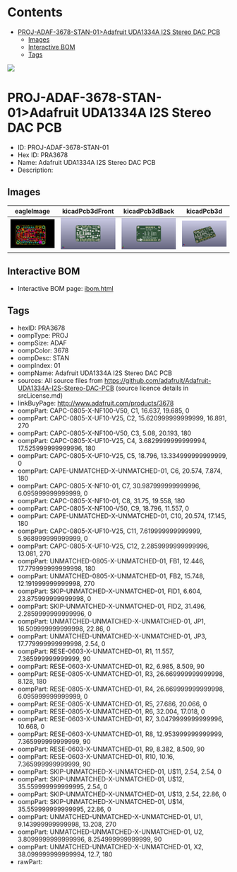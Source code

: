 



Contents
========

* [PROJ-ADAF-3678-STAN-01>Adafruit UDA1334A I2S Stereo DAC PCB](#proj-adaf-3678-stan-01adafruit-uda1334a-i2s-stereo-dac-pcb)
	* [Images](#images)
	* [Interactive BOM](#interactive-bom)
	* [Tags](#tags)
  
![][im]
# PROJ-ADAF-3678-STAN-01>Adafruit UDA1334A I2S Stereo DAC PCB

- ID: PROJ-ADAF-3678-STAN-01
- Hex ID: PRA3678
- Name: Adafruit UDA1334A I2S Stereo DAC PCB
- Description: 

## Images
  
  

|eagleImage|kicadPcb3dFront|kicadPcb3dBack|kicadPcb3d|
| :---: | :---: | :---: | :---: |
|[![eagleImage](eagleImage_140.png)](eagleImage_600.png)|[![kicadPcb3dFront](kicadPcb3dFront_140.png)](kicadPcb3dFront_600.png)|[![kicadPcb3dBack](kicadPcb3dBack_140.png)](kicadPcb3dBack_600.png)|[![kicadPcb3d](kicadPcb3d_140.png)](kicadPcb3d_600.png)|

## Interactive BOM

- Interactive BOM page: [ibom.html](kicad/bom/ibom.html)

## Tags

- hexID: PRA3678
- oompType: PROJ
- oompSize: ADAF
- oompColor: 3678
- oompDesc: STAN
- oompIndex: 01
- oompName: Adafruit UDA1334A I2S Stereo DAC PCB
- sources: All source files from https://github.com/adafruit/Adafruit-UDA1334A-I2S-Stereo-DAC-PCB (source licence details in srcLicense.md)
- linkBuyPage: http://www.adafruit.com/products/3678
- oompPart: CAPC-0805-X-NF100-V50, C1, 16.637, 19.685, 0
- oompPart: CAPC-0805-X-UF10-V25, C2, 15.620999999999999, 16.891, 270
- oompPart: CAPC-0805-X-NF100-V50, C3, 5.08, 20.193, 180
- oompPart: CAPC-0805-X-UF10-V25, C4, 3.6829999999999994, 17.525999999999996, 180
- oompPart: CAPC-0805-X-UF10-V25, C5, 18.796, 13.334999999999999, 0
- oompPart: CAPE-UNMATCHED-X-UNMATCHED-01, C6, 20.574, 7.874, 180
- oompPart: CAPC-0805-X-NF10-01, C7, 30.987999999999996, 6.095999999999999, 0
- oompPart: CAPC-0805-X-NF10-01, C8, 31.75, 19.558, 180
- oompPart: CAPC-0805-X-NF100-V50, C9, 18.796, 11.557, 0
- oompPart: CAPE-UNMATCHED-X-UNMATCHED-01, C10, 20.574, 17.145, 180
- oompPart: CAPC-0805-X-UF10-V25, C11, 7.619999999999999, 5.968999999999999, 0
- oompPart: CAPC-0805-X-UF10-V25, C12, 2.2859999999999996, 13.081, 270
- oompPart: UNMATCHED-0805-X-UNMATCHED-01, FB1, 12.446, 17.779999999999998, 180
- oompPart: UNMATCHED-0805-X-UNMATCHED-01, FB2, 15.748, 12.191999999999998, 270
- oompPart: SKIP-UNMATCHED-X-UNMATCHED-01, FID1, 6.604, 23.875999999999998, 0
- oompPart: SKIP-UNMATCHED-X-UNMATCHED-01, FID2, 31.496, 2.2859999999999996, 0
- oompPart: UNMATCHED-UNMATCHED-X-UNMATCHED-01, JP1, 16.509999999999998, 22.86, 0
- oompPart: UNMATCHED-UNMATCHED-X-UNMATCHED-01, JP3, 17.779999999999998, 2.54, 0
- oompPart: RESE-0603-X-UNMATCHED-01, R1, 11.557, 7.365999999999999, 90
- oompPart: RESE-0603-X-UNMATCHED-01, R2, 6.985, 8.509, 90
- oompPart: RESE-0805-X-UNMATCHED-01, R3, 26.669999999999998, 8.128, 180
- oompPart: RESE-0805-X-UNMATCHED-01, R4, 26.669999999999998, 6.095999999999999, 0
- oompPart: RESE-0805-X-UNMATCHED-01, R5, 27.686, 20.066, 0
- oompPart: RESE-0805-X-UNMATCHED-01, R6, 32.004, 17.018, 0
- oompPart: RESE-0603-X-UNMATCHED-01, R7, 3.0479999999999996, 10.668, 0
- oompPart: RESE-0603-X-UNMATCHED-01, R8, 12.953999999999999, 7.365999999999999, 90
- oompPart: RESE-0603-X-UNMATCHED-01, R9, 8.382, 8.509, 90
- oompPart: RESE-0603-X-UNMATCHED-01, R10, 10.16, 7.365999999999999, 90
- oompPart: SKIP-UNMATCHED-X-UNMATCHED-01, U$11, 2.54, 2.54, 0
- oompPart: SKIP-UNMATCHED-X-UNMATCHED-01, U$12, 35.559999999999995, 2.54, 0
- oompPart: SKIP-UNMATCHED-X-UNMATCHED-01, U$13, 2.54, 22.86, 0
- oompPart: SKIP-UNMATCHED-X-UNMATCHED-01, U$14, 35.559999999999995, 22.86, 0
- oompPart: UNMATCHED-UNMATCHED-X-UNMATCHED-01, U1, 9.143999999999998, 13.208, 270
- oompPart: UNMATCHED-UNMATCHED-X-UNMATCHED-01, U2, 3.8099999999999996, 8.254999999999999, 90
- oompPart: UNMATCHED-UNMATCHED-X-UNMATCHED-01, X2, 38.099999999999994, 12.7, 180
- rawPart: 



[im]: kicadPcb3d_450.png
